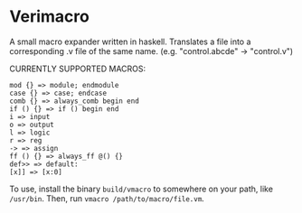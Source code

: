 # Verimacro

A small macro expander written in haskell. 
Translates a file into a corresponding .v file of the same name.
(e.g. "control.abcde" -> "control.v")

CURRENTLY SUPPORTED MACROS:
```
mod {} => module; endmodule
case {} => case; endcase
comb {} => always_comb begin end
if () {} => if () begin end
i => input
o => output
l => logic
r => reg
-> => assign
ff () {} => always_ff @() {}
def>> => default: 
[x]] => [x:0]
```

To use, install the binary `build/vmacro` to somewhere on your path, like `/usr/bin`. Then, run `vmacro /path/to/macro/file.vm`.
